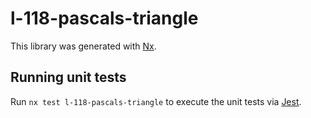 # l-118-pascals-triangle

This library was generated with [Nx](https://nx.dev).

## Running unit tests

Run `nx test l-118-pascals-triangle` to execute the unit tests via [Jest](https://jestjs.io).
